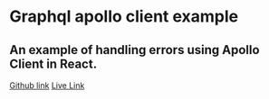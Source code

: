 # Graphql apollo client example 
## An example of handling errors using Apollo Client in React.
[Github link](https://github.com/kayes360/graphql-apollo-client)
[Live Link](https://graphql-apollo-client.vercel.app/)
